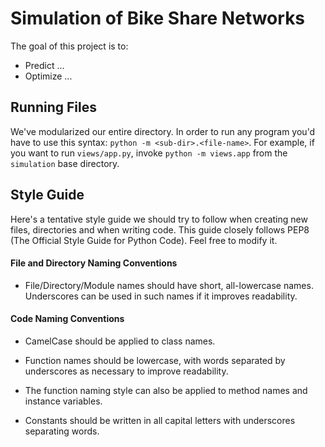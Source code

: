 Simulation of Bike Share Networks
=================================

The goal of this project is to:
* Predict ...
* Optimize ...

Running Files
-------------
We've modularized our entire directory. 
In order to run any program you'd
have to use this syntax: `python -m <sub-dir>.<file-name>`. For example,
if you want to run `views/app.py`, invoke `python -m views.app` from
the `simulation` base directory.

Style Guide
-----------
Here's a tentative style guide we should try to follow when creating
new files, directories and when writing code. This guide closely follows
PEP8 (The Official Style Guide for Python Code). Feel free to modify it.

#### File and Directory Naming Conventions

* File/Directory/Module names should have short, all-lowercase names. 
  Underscores can be used in such names if it improves readability.

#### Code Naming Conventions

* CamelCase should be applied to class names.

* Function names should be lowercase, with words separated by underscores
  as necessary to improve readability.

* The function naming style can also be applied to method names and 
  instance variables.

* Constants should be written in all capital letters with underscores
  separating words.